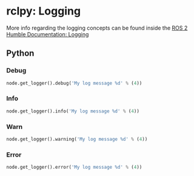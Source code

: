 # rclpy: Logging

More info regarding the logging concepts can be found inside the [ROS 2 Humble Documentation: Logging](https://docs.ros.org/en/foxy/Tutorials/Demos/Logging-and-logger-configuration.html)


## Python

### Debug
```py
node.get_logger().debug('My log message %d' % (4))
```

### Info
```py
node.get_logger().info('My log message %d' % (4))
```

### Warn
```py
node.get_logger().warning('My log message %d' % (4))
```

### Error
```py
node.get_logger().error('My log message %d' % (4))
```
